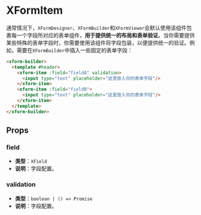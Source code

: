 # XFormItem
通常情况下，`XFormDesigner`、`XFormBuilder`和`XFormViewer`会默认使用该组件包裹每一个字段所对应的表单组件，**用于提供统一的布局和表单验证**。当你需要提供某些特殊的表单字段时，你需要使用该组件将字段包装，以便提供统一的验证。例如，需要在`XFormBuilder`中插入一些固定的表单字段：
```html
<xform-builder>
  <template #header>
    <xform-item :field="fieldA" validation>
      <input type="text" placeholder="这里放入你的表单字段"/>
    </xform-item>
    <xform-item :field="fieldB">
      <input type="text" placeholder="这里放入你的表单字段"/>
    </xform-item>
  </template>
</xform-builder>
```

## Props
### field
- **类型**：`XField`<is-link path="/doc/model#XField"></is-link>
- **说明**：字段配置。
### validation
- **类型**：`boolean | () => Promise`
- **说明**：字段配置。